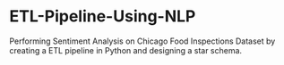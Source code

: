 # ETL-Pipeline-Using-NLP
Performing Sentiment Analysis on Chicago Food Inspections Dataset by creating a ETL pipeline in Python and designing a star schema.
